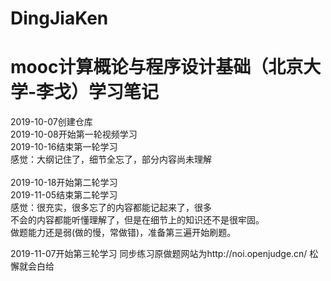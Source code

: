 # DingJiaKen
mooc计算概论与程序设计基础（北京大学-李戈）学习笔记
====
2019-10-07创建仓库<br>
2019-10-08开始第一轮视频学习<br>
2019-10-16结束第一轮学习<br>
感觉：大纲记住了，细节全忘了，部分内容尚未理解<br>
<br>
2019-10-18开始第二轮学习<br>
2019-11-05结束第二轮学习<br>
感觉：很充实，很多忘了的内容都能记起来了，很多<br>
不会的内容都能听懂理解了，但是在细节上的知识还不是很牢固。<br>
做题能力还是弱(做的慢，常做错)，准备第三遍开始刷题。<br>

2019-11-07开始第三轮学习
同步练习原做题网站为http://noi.openjudge.cn/
松懈就会白给